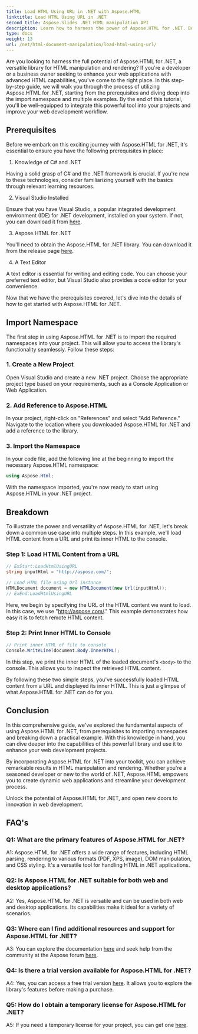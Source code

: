 ```yaml
---
title: Load HTML Using URL in .NET with Aspose.HTML
linktitle: Load HTML Using URL in .NET
second_title: Aspose.Slides .NET HTML manipulation API
description: Learn how to harness the power of Aspose.HTML for .NET. Boost your web development with HTML manipulation and rendering.
type: docs
weight: 13
url: /net/html-document-manipulation/load-html-using-url/
---
```


Are you looking to harness the full potential of Aspose.HTML for .NET, a versatile library for HTML manipulation and rendering? If you're a developer or a business owner seeking to enhance your web applications with advanced HTML capabilities, you've come to the right place. In this step-by-step guide, we will walk you through the process of utilizing Aspose.HTML for .NET, starting from the prerequisites and diving deep into the import namespace and multiple examples. By the end of this tutorial, you'll be well-equipped to integrate this powerful tool into your projects and improve your web development workflow.

## Prerequisites

Before we embark on this exciting journey with Aspose.HTML for .NET, it's essential to ensure you have the following prerequisites in place:

1. Knowledge of C# and .NET

Having a solid grasp of C# and the .NET framework is crucial. If you're new to these technologies, consider familiarizing yourself with the basics through relevant learning resources.

2. Visual Studio Installed

Ensure that you have Visual Studio, a popular integrated development environment (IDE) for .NET development, installed on your system. If not, you can download it from [here](https://visualstudio.microsoft.com/).

3. Aspose.HTML for .NET

You'll need to obtain the Aspose.HTML for .NET library. You can download it from the release page [here](https://releases.aspose.com/html/net/).

4. A Text Editor

A text editor is essential for writing and editing code. You can choose your preferred text editor, but Visual Studio also provides a code editor for your convenience.

Now that we have the prerequisites covered, let's dive into the details of how to get started with Aspose.HTML for .NET.

## Import Namespace

The first step in using Aspose.HTML for .NET is to import the required namespaces into your project. This will allow you to access the library's functionality seamlessly. Follow these steps:

### 1. Create a New Project

Open Visual Studio and create a new .NET project. Choose the appropriate project type based on your requirements, such as a Console Application or Web Application.

### 2. Add Reference to Aspose.HTML

In your project, right-click on "References" and select "Add Reference." Navigate to the location where you downloaded Aspose.HTML for .NET and add a reference to the library.

### 3. Import the Namespace

In your code file, add the following line at the beginning to import the necessary Aspose.HTML namespace:

```csharp
using Aspose.Html;
```

With the namespace imported, you're now ready to start using Aspose.HTML in your .NET project.

## Breakdown

To illustrate the power and versatility of Aspose.HTML for .NET, let's break down a common use case into multiple steps. In this example, we'll load HTML content from a URL and print its inner HTML to the console.

### Step 1: Load HTML Content from a URL

```csharp
// ExStart:LoadHtmlUsingURL
string inputHtml = "http://aspose.com/";

// Load HTML file using Url instance
HTMLDocument document = new HTMLDocument(new Url(inputHtml));
// ExEnd:LoadHtmlUsingURL
```

Here, we begin by specifying the URL of the HTML content we want to load. In this case, we use "http://aspose.com/." This example demonstrates how easy it is to fetch remote HTML content.

### Step 2: Print Inner HTML to Console

```csharp
// Print inner HTML of file to console
Console.WriteLine(document.Body.InnerHTML);
```

In this step, we print the inner HTML of the loaded document's `<body>` to the console. This allows you to inspect the retrieved HTML content.

By following these two simple steps, you've successfully loaded HTML content from a URL and displayed its inner HTML. This is just a glimpse of what Aspose.HTML for .NET can do for you.

## Conclusion

In this comprehensive guide, we've explored the fundamental aspects of using Aspose.HTML for .NET, from prerequisites to importing namespaces and breaking down a practical example. With this knowledge in hand, you can dive deeper into the capabilities of this powerful library and use it to enhance your web development projects.

By incorporating Aspose.HTML for .NET into your toolkit, you can achieve remarkable results in HTML manipulation and rendering. Whether you're a seasoned developer or new to the world of .NET, Aspose.HTML empowers you to create dynamic web applications and streamline your development process.

Unlock the potential of Aspose.HTML for .NET, and open new doors to innovation in web development.

## FAQ's

### Q1: What are the primary features of Aspose.HTML for .NET?
   
A1: Aspose.HTML for .NET offers a wide range of features, including HTML parsing, rendering to various formats (PDF, XPS, image), DOM manipulation, and CSS styling. It's a versatile tool for handling HTML in .NET applications.

### Q2: Is Aspose.HTML for .NET suitable for both web and desktop applications?
   
A2: Yes, Aspose.HTML for .NET is versatile and can be used in both web and desktop applications. Its capabilities make it ideal for a variety of scenarios.

### Q3: Where can I find additional resources and support for Aspose.HTML for .NET?
   
A3: You can explore the documentation [here](https://reference.aspose.com/html/net/) and seek help from the community at the Aspose forum [here](https://forum.aspose.com/).

### Q4: Is there a trial version available for Aspose.HTML for .NET?
   
A4: Yes, you can access a free trial version [here](https://releases.aspose.com/). It allows you to explore the library's features before making a purchase.

### Q5: How do I obtain a temporary license for Aspose.HTML for .NET?
   
A5: If you need a temporary license for your project, you can get one [here](https://purchase.aspose.com/temporary-license/).
